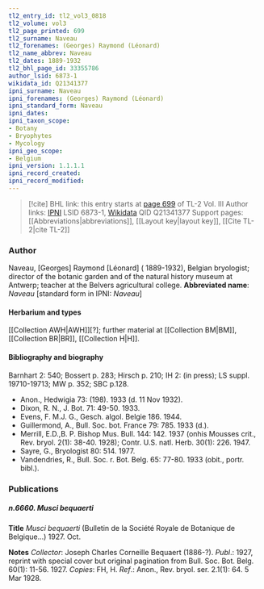 ```yaml
---
tl2_entry_id: tl2_vol3_0818
tl2_volume: vol3
tl2_page_printed: 699
tl2_surname: Naveau
tl2_forenames: (Georges) Raymond (Léonard)
tl2_name_abbrev: Naveau
tl2_dates: 1889-1932
tl2_bhl_page_id: 33355786
author_lsid: 6873-1
wikidata_id: Q21341377
ipni_surname: Naveau
ipni_forenames: (Georges) Raymond (Léonard)
ipni_standard_form: Naveau
ipni_dates: 
ipni_taxon_scope: 
- Botany
- Bryophytes
- Mycology
ipni_geo_scope: 
- Belgium
ipni_version: 1.1.1.1
ipni_record_created: 
ipni_record_modified:
---
```


> [!cite] BHL link: this entry starts at [page 699](https://www.biodiversitylibrary.org/page/33355786) of TL-2 Vol. III
> Author links: [IPNI](https://www.ipni.org/a/6873-1) LSID 6873-1, [Wikidata](https://www.wikidata.org/wiki/Q21341377) QID Q21341377
> Support pages: [[Abbreviations|abbreviations]], [[Layout key|layout key]], [[Cite TL-2|cite TL-2]]

### Author

Naveau, \[Georges\] Raymond \[Léonard\] ( 1889-1932), Belgian bryologist; director of the botanic garden and of the natural history museum at Antwerp; teacher at the Belvers agricultural college. 
**Abbreviated name**: *Naveau* \[standard form in IPNI: *Naveau*\]

#### Herbarium and types

[[Collection AWH|AWH]]\[?\]; further material at [[Collection BM|BM]], [[Collection BR|BR]], [[Collection H|H]].

#### Bibliography and biography

Barnhart 2: 540; Bossert p. 283; Hirsch p. 210; IH 2: (in press); LS suppl. 19710-19713; MW p. 352; SBC p.128.
- Anon., Hedwigia 73: (198). 1933 (d. 11 Nov 1932).
- Dixon, R. N., J. Bot. 71: 49-50. 1933.
- Evens, F. M.J. G., Gesch. algol. Belgie 186. 1944.
- Guillermond, A., Bull. Soc. bot. France 79: 785. 1933 (d.).
- Merrill, E.D.,B. P. Bishop Mus. Bull. 144: 142. 1937 (onhis Mousses crit., Rev. bryol. 2(1): 38-40. 1928); Contr. U.S. natl. Herb. 30(1): 226. 1947.
- Sayre, G., Bryologist 80: 514. 1977.
- Vandendries, R., Bull. Soc. r. Bot. Belg. 65: 77-80. 1933 (obit., portr. bibl.).

### Publications

##### n.6660. Musci bequaerti

**Title**
*Musci bequaerti* (Bulletin de la Société Royale de Botanique de Belgique...) 1927. Oct.

**Notes**
*Collector*: Joseph Charles Corneille Bequaert (1886-?).
*Publ*.: 1927, reprint with special cover but original pagination from Bull. Soc. Bot. Belg. 60(1): 11-56. 1927. *Copies*: FH, H.
*Ref*.: Anon., Rev. bryol. ser. 2.1(1): 64. 5 Mar 1928.

